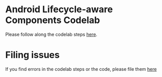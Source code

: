 # Android Lifecycle-aware Components Codelab

Please follow along the codelab steps [here](https://codelabs.developers.google.com/codelabs/android-lifecycles/).

# Filing issues

If you find errors in the codelab steps or the code, please file them [here](https://github.com/googlecodelabs/android-lifecycles/issues/new)
